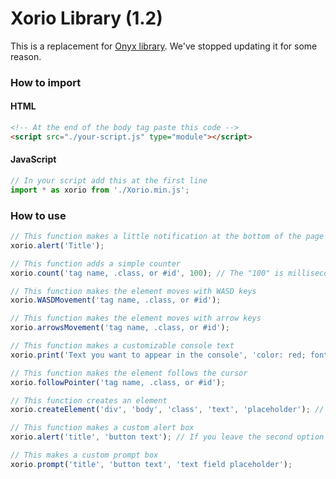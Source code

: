 # Xorio Library (1.2)

This is a replacement for <a href="https://github.com/YSSF8/OnyxLibrary">Onyx library</a>. We've stopped updating it for some reason.

### How to import
#### HTML
```html
<!-- At the end of the body tag paste this code -->
<script src="./your-script.js" type="module"></script>
```
#### JavaScript
```javascript
// In your script add this at the first line
import * as xorio from './Xorio.min.js';
```

### How to use
```javascript
// This function makes a little notification at the bottom of the page
xorio.alert('Title');

// This function adds a simple counter
xorio.count('tag name, .class, or #id', 100); // The "100" is milliseconds, if you want to count every 1 seconds type 1000

// This function makes the element moves with WASD keys
xorio.WASDMovement('tag name, .class, or #id');

// This function makes the element moves with arrow keys
xorio.arrowsMovement('tag name, .class, or #id');

// This function makes a customizable console text
xorio.print('Text you want to appear in the console', 'color: red; font-size: 30px;');

// This function makes the element follows the cursor
xorio.followPointer('tag name, .class, or #id');

// This function creates an element
xorio.createElement('div', 'body', 'class', 'text', 'placeholder'); // placeholder if the element is input, the body is the parent

// This function makes a custom alert box
xorio.alert('title', 'button text'); // If you leave the second option null it will automatically makes the button says (OK)

// This makes a custom prompt box
xorio.prompt('title', 'button text', 'text field placeholder');
```
